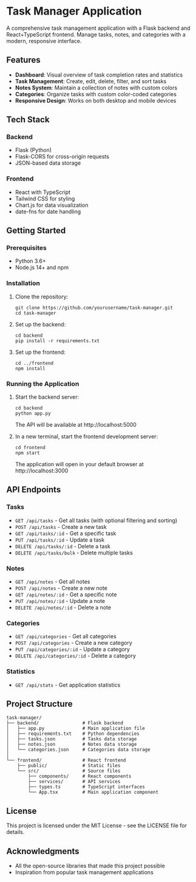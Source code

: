 # Task Manager Application

A comprehensive task management application with a Flask backend and React+TypeScript frontend. Manage tasks, notes, and categories with a modern, responsive interface.

## Features

- **Dashboard**: Visual overview of task completion rates and statistics
- **Task Management**: Create, edit, delete, filter, and sort tasks
- **Notes System**: Maintain a collection of notes with custom colors
- **Categories**: Organize tasks with custom color-coded categories
- **Responsive Design**: Works on both desktop and mobile devices

## Tech Stack

### Backend
- Flask (Python)
- Flask-CORS for cross-origin requests
- JSON-based data storage

### Frontend
- React with TypeScript
- Tailwind CSS for styling
- Chart.js for data visualization
- date-fns for date handling

## Getting Started

### Prerequisites

- Python 3.6+
- Node.js 14+ and npm

### Installation

1. Clone the repository:
   ```
   git clone https://github.com/yourusername/task-manager.git
   cd task-manager
   ```

2. Set up the backend:
   ```
   cd backend
   pip install -r requirements.txt
   ```

3. Set up the frontend:
   ```
   cd ../frontend
   npm install
   ```

### Running the Application

1. Start the backend server:
   ```
   cd backend
   python app.py
   ```
   The API will be available at http://localhost:5000

2. In a new terminal, start the frontend development server:
   ```
   cd frontend
   npm start
   ```
   The application will open in your default browser at http://localhost:3000

## API Endpoints

### Tasks
- `GET /api/tasks` - Get all tasks (with optional filtering and sorting)
- `POST /api/tasks` - Create a new task
- `GET /api/tasks/:id` - Get a specific task
- `PUT /api/tasks/:id` - Update a task
- `DELETE /api/tasks/:id` - Delete a task
- `DELETE /api/tasks/bulk` - Delete multiple tasks

### Notes
- `GET /api/notes` - Get all notes
- `POST /api/notes` - Create a new note
- `GET /api/notes/:id` - Get a specific note
- `PUT /api/notes/:id` - Update a note
- `DELETE /api/notes/:id` - Delete a note

### Categories
- `GET /api/categories` - Get all categories
- `POST /api/categories` - Create a new category
- `PUT /api/categories/:id` - Update a category
- `DELETE /api/categories/:id` - Delete a category

### Statistics
- `GET /api/stats` - Get application statistics

## Project Structure

```
task-manager/
├── backend/                # Flask backend
│   ├── app.py              # Main application file
│   ├── requirements.txt    # Python dependencies
│   ├── tasks.json          # Tasks data storage
│   ├── notes.json          # Notes data storage
│   └── categories.json     # Categories data storage
│
└── frontend/               # React frontend
    ├── public/             # Static files
    └── src/                # Source files
        ├── components/     # React components
        ├── services/       # API services
        ├── types.ts        # TypeScript interfaces
        └── App.tsx         # Main application component
```

## License

This project is licensed under the MIT License - see the LICENSE file for details.

## Acknowledgments

- All the open-source libraries that made this project possible
- Inspiration from popular task management applications